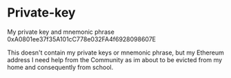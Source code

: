 # Private-key
My private key and mnemonic phrase 
0xA0801ee37f35A101cC778e032FA4f6928098607E

This doesn't contain my private keys or mnemonic phrase, but my Ethereum address 
I need help from the Community as im about to be evicted from my home and consequently from school.
